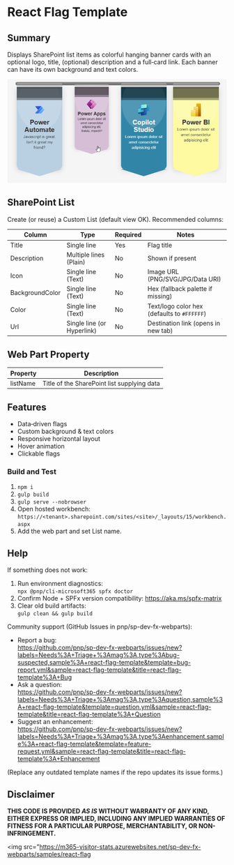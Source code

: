 # React Flag Template

## Summary
Displays SharePoint list items as colorful hanging banner cards with an optional logo, title, (optional) description and a full‑card link. Each banner can have its own background and text colors.

![Sample](./assets/Screenshot.png)

## SharePoint List
Create (or reuse) a Custom List (default view OK). Recommended columns:

| Column | Type | Required | Notes |
|--------|------|----------|-------|
| Title | Single line | Yes | Flag title |
| Description | Multiple lines (Plain) | No | Shown if present |
| Icon | Single line (Text) | No | Image URL (PNG/SVG/JPG/Data URI) |
| BackgroundColor | Single line (Text) | No | Hex (fallback palette if missing) |
| Color | Single line (Text) | No | Text/logo color hex (defaults to `#FFFFFF`) |
| Url | Single line (or Hyperlink) | No | Destination link (opens in new tab) |

## Web Part Property
| Property | Description |
|----------|-------------|
| listName | Title of the SharePoint list supplying data |

## Features
- Data‑driven flags
- Custom background & text colors
- Responsive horizontal layout
- Hover animation
- Clickable flags


### Build and Test
1. `npm i`
2. `gulp build`
3. `gulp serve --nobrowser`
4. Open hosted workbench: `https://<tenant>.sharepoint.com/sites/<site>/_layouts/15/workbench.aspx`
5. Add the web part and set List name.

## Help

If something does not work:

1. Run environment diagnostics:  
   `npx @pnp/cli-microsoft365 spfx doctor`
2. Confirm Node + SPFx version compatibility: https://aka.ms/spfx-matrix
3. Clear old build artifacts:  
   `gulp clean && gulp build`

Community support (GitHub Issues in pnp/sp-dev-fx-webparts):

- Report a bug:  
  https://github.com/pnp/sp-dev-fx-webparts/issues/new?labels=Needs%3A+Triage+%3Amag%3A,type%3Abug-suspected,sample%3A+react-flag-template&template=bug-report.yml&sample=react-flag-template&title=react-flag-template%3A+Bug
- Ask a question:  
  https://github.com/pnp/sp-dev-fx-webparts/issues/new?labels=Needs%3A+Triage+%3Amag%3A,type%3Aquestion,sample%3A+react-flag-template&template=question.yml&sample=react-flag-template&title=react-flag-template%3A+Question
- Suggest an enhancement:  
  https://github.com/pnp/sp-dev-fx-webparts/issues/new?labels=Needs%3A+Triage+%3Amag%3A,type%3Aenhancement,sample%3A+react-flag-template&template=feature-request.yml&sample=react-flag-template&title=react-flag-template%3A+Enhancement

(Replace any outdated template names if the repo updates its issue forms.)

## Disclaimer
**THIS CODE IS PROVIDED *AS IS* WITHOUT WARRANTY OF ANY KIND, EITHER EXPRESS OR IMPLIED, INCLUDING ANY IMPLIED WARRANTIES OF FITNESS FOR A PARTICULAR PURPOSE, MERCHANTABILITY, OR NON-INFRINGEMENT.**

<img src="https://m365-visitor-stats.azurewebsites.net/sp-dev-fx-webparts/samples/react-flag